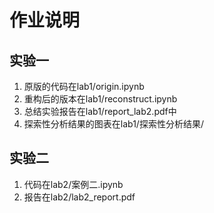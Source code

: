 # 作业说明

## 实验一

1. 原版的代码在lab1/origin.ipynb
2. 重构后的版本在lab1/reconstruct.ipynb
3. 总结实验报告在lab1/report_lab2.pdf中
4. 探索性分析结果的图表在lab1/探索性分析结果/

## 实验二

1. 代码在lab2/案例二.ipynb
2. 报告在lab2/lab2_report.pdf
